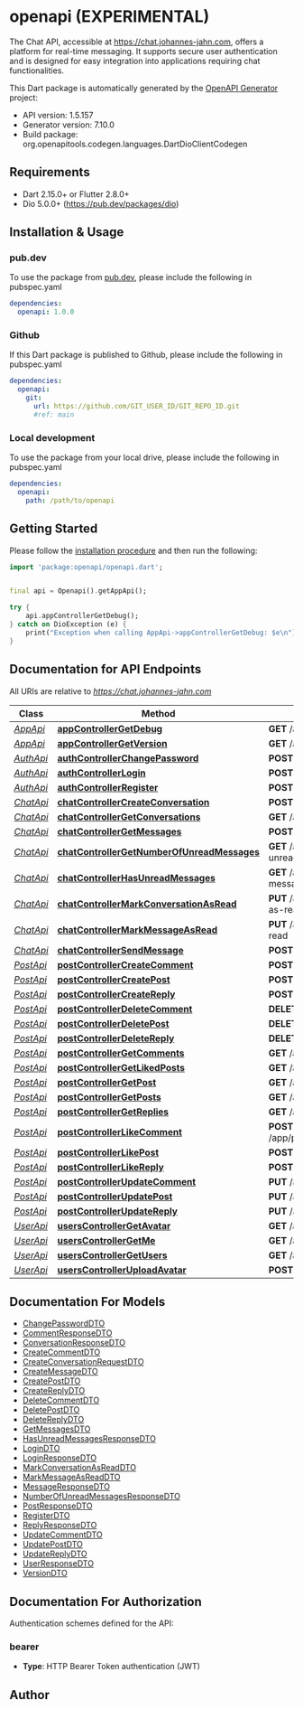 # openapi (EXPERIMENTAL)
The Chat API, accessible at https://chat.johannes-jahn.com, offers a platform for real-time messaging. It supports secure user authentication and is designed for easy integration into applications requiring chat functionalities.

This Dart package is automatically generated by the [OpenAPI Generator](https://openapi-generator.tech) project:

- API version: 1.5.157
- Generator version: 7.10.0
- Build package: org.openapitools.codegen.languages.DartDioClientCodegen

## Requirements

* Dart 2.15.0+ or Flutter 2.8.0+
* Dio 5.0.0+ (https://pub.dev/packages/dio)

## Installation & Usage

### pub.dev
To use the package from [pub.dev](https://pub.dev), please include the following in pubspec.yaml
```yaml
dependencies:
  openapi: 1.0.0
```

### Github
If this Dart package is published to Github, please include the following in pubspec.yaml
```yaml
dependencies:
  openapi:
    git:
      url: https://github.com/GIT_USER_ID/GIT_REPO_ID.git
      #ref: main
```

### Local development
To use the package from your local drive, please include the following in pubspec.yaml
```yaml
dependencies:
  openapi:
    path: /path/to/openapi
```

## Getting Started

Please follow the [installation procedure](#installation--usage) and then run the following:

```dart
import 'package:openapi/openapi.dart';


final api = Openapi().getAppApi();

try {
    api.appControllerGetDebug();
} catch on DioException (e) {
    print("Exception when calling AppApi->appControllerGetDebug: $e\n");
}

```

## Documentation for API Endpoints

All URIs are relative to *https://chat.johannes-jahn.com*

Class | Method | HTTP request | Description
------------ | ------------- | ------------- | -------------
[*AppApi*](doc/AppApi.md) | [**appControllerGetDebug**](doc/AppApi.md#appcontrollergetdebug) | **GET** /app/debug | 
[*AppApi*](doc/AppApi.md) | [**appControllerGetVersion**](doc/AppApi.md#appcontrollergetversion) | **GET** /app/version | 
[*AuthApi*](doc/AuthApi.md) | [**authControllerChangePassword**](doc/AuthApi.md#authcontrollerchangepassword) | **POST** /app/auth/change-password | 
[*AuthApi*](doc/AuthApi.md) | [**authControllerLogin**](doc/AuthApi.md#authcontrollerlogin) | **POST** /app/auth/login | 
[*AuthApi*](doc/AuthApi.md) | [**authControllerRegister**](doc/AuthApi.md#authcontrollerregister) | **POST** /app/auth/register | 
[*ChatApi*](doc/ChatApi.md) | [**chatControllerCreateConversation**](doc/ChatApi.md#chatcontrollercreateconversation) | **POST** /app/chat/create-conversation | 
[*ChatApi*](doc/ChatApi.md) | [**chatControllerGetConversations**](doc/ChatApi.md#chatcontrollergetconversations) | **GET** /app/chat/get-conversations | 
[*ChatApi*](doc/ChatApi.md) | [**chatControllerGetMessages**](doc/ChatApi.md#chatcontrollergetmessages) | **POST** /app/chat/get-messages | 
[*ChatApi*](doc/ChatApi.md) | [**chatControllerGetNumberOfUnreadMessages**](doc/ChatApi.md#chatcontrollergetnumberofunreadmessages) | **GET** /app/chat/get-number-of-unread-messages | 
[*ChatApi*](doc/ChatApi.md) | [**chatControllerHasUnreadMessages**](doc/ChatApi.md#chatcontrollerhasunreadmessages) | **GET** /app/chat/has-unread-messages | 
[*ChatApi*](doc/ChatApi.md) | [**chatControllerMarkConversationAsRead**](doc/ChatApi.md#chatcontrollermarkconversationasread) | **PUT** /app/chat/mark-conversation-as-read | 
[*ChatApi*](doc/ChatApi.md) | [**chatControllerMarkMessageAsRead**](doc/ChatApi.md#chatcontrollermarkmessageasread) | **PUT** /app/chat/mark-message-as-read | 
[*ChatApi*](doc/ChatApi.md) | [**chatControllerSendMessage**](doc/ChatApi.md#chatcontrollersendmessage) | **POST** /app/chat/send-message | 
[*PostApi*](doc/PostApi.md) | [**postControllerCreateComment**](doc/PostApi.md#postcontrollercreatecomment) | **POST** /app/post/comment | 
[*PostApi*](doc/PostApi.md) | [**postControllerCreatePost**](doc/PostApi.md#postcontrollercreatepost) | **POST** /app/post | 
[*PostApi*](doc/PostApi.md) | [**postControllerCreateReply**](doc/PostApi.md#postcontrollercreatereply) | **POST** /app/post/reply | 
[*PostApi*](doc/PostApi.md) | [**postControllerDeleteComment**](doc/PostApi.md#postcontrollerdeletecomment) | **DELETE** /app/post/comment | 
[*PostApi*](doc/PostApi.md) | [**postControllerDeletePost**](doc/PostApi.md#postcontrollerdeletepost) | **DELETE** /app/post | 
[*PostApi*](doc/PostApi.md) | [**postControllerDeleteReply**](doc/PostApi.md#postcontrollerdeletereply) | **DELETE** /app/post/reply | 
[*PostApi*](doc/PostApi.md) | [**postControllerGetComments**](doc/PostApi.md#postcontrollergetcomments) | **GET** /app/post/comment/{postId} | 
[*PostApi*](doc/PostApi.md) | [**postControllerGetLikedPosts**](doc/PostApi.md#postcontrollergetlikedposts) | **GET** /app/post/like | 
[*PostApi*](doc/PostApi.md) | [**postControllerGetPost**](doc/PostApi.md#postcontrollergetpost) | **GET** /app/post/single/{postId} | 
[*PostApi*](doc/PostApi.md) | [**postControllerGetPosts**](doc/PostApi.md#postcontrollergetposts) | **GET** /app/post | 
[*PostApi*](doc/PostApi.md) | [**postControllerGetReplies**](doc/PostApi.md#postcontrollergetreplies) | **GET** /app/post/reply/{commentId} | 
[*PostApi*](doc/PostApi.md) | [**postControllerLikeComment**](doc/PostApi.md#postcontrollerlikecomment) | **POST** /app/post/comment/{commentId}/like | 
[*PostApi*](doc/PostApi.md) | [**postControllerLikePost**](doc/PostApi.md#postcontrollerlikepost) | **POST** /app/post/{postId}/like | 
[*PostApi*](doc/PostApi.md) | [**postControllerLikeReply**](doc/PostApi.md#postcontrollerlikereply) | **POST** /app/post/reply/{replyId}/like | 
[*PostApi*](doc/PostApi.md) | [**postControllerUpdateComment**](doc/PostApi.md#postcontrollerupdatecomment) | **PUT** /app/post/comment | 
[*PostApi*](doc/PostApi.md) | [**postControllerUpdatePost**](doc/PostApi.md#postcontrollerupdatepost) | **PUT** /app/post | 
[*PostApi*](doc/PostApi.md) | [**postControllerUpdateReply**](doc/PostApi.md#postcontrollerupdatereply) | **PUT** /app/post/reply | 
[*UserApi*](doc/UserApi.md) | [**usersControllerGetAvatar**](doc/UserApi.md#userscontrollergetavatar) | **GET** /app/user/avatar/{userId} | 
[*UserApi*](doc/UserApi.md) | [**usersControllerGetMe**](doc/UserApi.md#userscontrollergetme) | **GET** /app/user/me | 
[*UserApi*](doc/UserApi.md) | [**usersControllerGetUsers**](doc/UserApi.md#userscontrollergetusers) | **GET** /app/user | 
[*UserApi*](doc/UserApi.md) | [**usersControllerUploadAvatar**](doc/UserApi.md#userscontrolleruploadavatar) | **POST** /app/user/upload-avatar | 


## Documentation For Models

 - [ChangePasswordDTO](doc/ChangePasswordDTO.md)
 - [CommentResponseDTO](doc/CommentResponseDTO.md)
 - [ConversationResponseDTO](doc/ConversationResponseDTO.md)
 - [CreateCommentDTO](doc/CreateCommentDTO.md)
 - [CreateConversationRequestDTO](doc/CreateConversationRequestDTO.md)
 - [CreateMessageDTO](doc/CreateMessageDTO.md)
 - [CreatePostDTO](doc/CreatePostDTO.md)
 - [CreateReplyDTO](doc/CreateReplyDTO.md)
 - [DeleteCommentDTO](doc/DeleteCommentDTO.md)
 - [DeletePostDTO](doc/DeletePostDTO.md)
 - [DeleteReplyDTO](doc/DeleteReplyDTO.md)
 - [GetMessagesDTO](doc/GetMessagesDTO.md)
 - [HasUnreadMessagesResponseDTO](doc/HasUnreadMessagesResponseDTO.md)
 - [LoginDTO](doc/LoginDTO.md)
 - [LoginResponseDTO](doc/LoginResponseDTO.md)
 - [MarkConversationAsReadDTO](doc/MarkConversationAsReadDTO.md)
 - [MarkMessageAsReadDTO](doc/MarkMessageAsReadDTO.md)
 - [MessageResponseDTO](doc/MessageResponseDTO.md)
 - [NumberOfUnreadMessagesResponseDTO](doc/NumberOfUnreadMessagesResponseDTO.md)
 - [PostResponseDTO](doc/PostResponseDTO.md)
 - [RegisterDTO](doc/RegisterDTO.md)
 - [ReplyResponseDTO](doc/ReplyResponseDTO.md)
 - [UpdateCommentDTO](doc/UpdateCommentDTO.md)
 - [UpdatePostDTO](doc/UpdatePostDTO.md)
 - [UpdateReplyDTO](doc/UpdateReplyDTO.md)
 - [UserResponseDTO](doc/UserResponseDTO.md)
 - [VersionDTO](doc/VersionDTO.md)


## Documentation For Authorization


Authentication schemes defined for the API:
### bearer

- **Type**: HTTP Bearer Token authentication (JWT)


## Author



